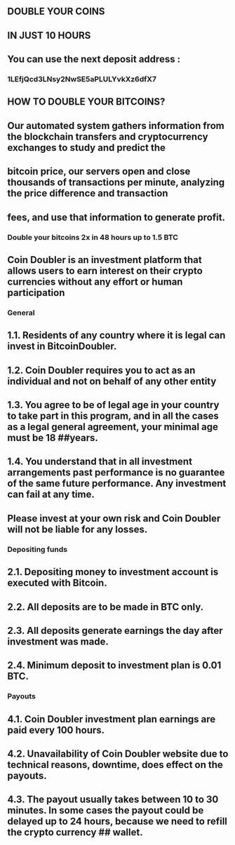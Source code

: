 ## DOUBLE YOUR COINS
## IN JUST 10 HOURS

## You can use the next deposit address : 

### 1LEfjQcd3LNsy2NwSE5aPLULYvkXz6dfX7

## HOW TO DOUBLE YOUR BITCOINS?

## Our automated system gathers information from the blockchain transfers and cryptocurrency exchanges to study and predict the
## bitcoin price, our servers open and close thousands of transactions per minute, analyzing the price difference and transaction
## fees, and use that information to generate profit.

### Double your bitcoins 2x in 48 hours up to 1.5 BTC


## Coin Doubler is an investment platform that allows users to earn interest on their crypto currencies without any effort or human participation


### General


## 1.1. Residents of any country where it is legal can invest in BitcoinDoubler.

## 1.2. Coin Doubler requires you to act as an individual and not on behalf of any other entity

## 1.3. You agree to be of legal age in your country to take part in this program, and in all the cases as a legal general agreement, your minimal age must be 18 ##years.

## 1.4. You understand that in all investment arrangements past performance is no guarantee of the same future performance. Any investment can fail at any time. 
## Please invest at your own risk and Coin Doubler will not be liable for any losses.


### Depositing funds


## 2.1. Depositing money to investment account is executed with Bitcoin.

## 2.2. All deposits are to be made in BTC only.

## 2.3. All deposits generate earnings the day after investment was made.

## 2.4. Minimum deposit to investment plan is 0.01 BTC.



### Payouts


## 4.1. Coin Doubler investment plan earnings are paid every 100 hours.

## 4.2. Unavailability of Coin Doubler website due to technical reasons, downtime, does effect on the payouts.

## 4.3. The payout usually takes between 10 to 30 minutes. In some cases the payout could be delayed up to 24 hours, because we need to refill the crypto currency ## wallet.
